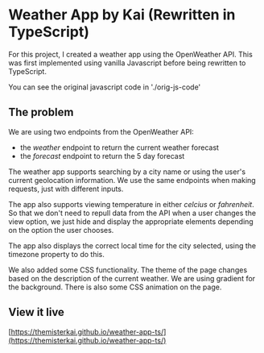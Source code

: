 # Weather App by Kai (Rewritten in TypeScript)

For this project, I created a weather app using the OpenWeather API. This was first implemented using vanilla Javascript before being rewritten to TypeScript.

You can see the original javascript code in './orig-js-code'

## The problem

We are using two endpoints from the OpenWeather API:
- the *weather* endpoint to return the current weather forecast
- the *forecast* endpoint to return the 5 day forecast

The weather app supports searching by a city name or using the user's current geolocation information. We use the same endpoints when making requests, just with different inputs.

The app also supports viewing temperature in either *celcius* or *fahrenheit*. So that we don't need to repull data from the API when a user changes the view option, we just hide and display the appropriate elements depending on the option the user chooses.

The app also displays the correct local time for the city selected, using the timezone property to do this.

We also added some CSS functionality. The theme of the page changes based on the description of the current weather. We are using gradient for the background. There is also some CSS animation on the page.

## View it live

[https://themisterkai.github.io/weather-app-ts/](https://themisterkai.github.io/weather-app-ts/)
